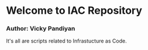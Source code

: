 # Welcome to IAC Repository
### Author: Vicky Pandiyan
It's all are scripts related to Infrastucture as Code.
